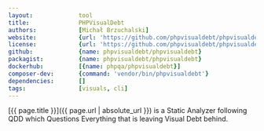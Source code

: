 ```yaml
---
layout:             tool
title:              PHPVisualDebt
authors:            [Michał Brzuchalski]
website:            {url: 'https://github.com/phpvisualdebt/phpvisualdebt'}
license:            {url: 'https://github.com/phpvisualdebt/phpvisualdebt/blob/master/LICENSE', label: 'MIT License'}
github:             {name: phpvisualdebt/phpvisualdebt}
packagist:          {name: phpvisualdebt/phpvisualdebt}          
dockerhub:          [{name: phpqa/phpvisualdebt}]     
composer-dev:       {command: 'vendor/bin/phpvisualdebt'}
dependencies:       []
tags:               [visuals, cli] 
---
```


[{{ page.title }}]({{ page.url | absolute_url }}) is a Static Analyzer following QDD which Questions Everything that is leaving Visual Debt behind.

<!--more--> 
